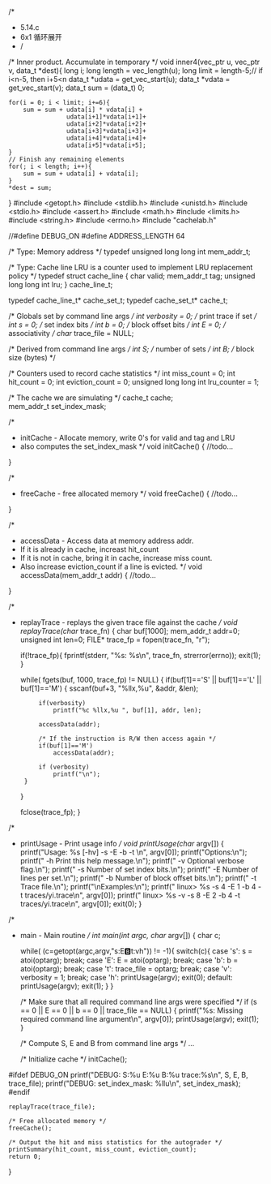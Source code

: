 /*
 * 5.14.c
 * 6x1 循环展开
 * /

/* Inner product. Accumulate in temporary */
void inner4(vec_ptr u, vec_ptr v, data_t *dest){
    long i;
    long length = vec_length(u);
    long limit = length-5;// if i<n-5, then i+5<n
    data_t *udata = get_vec_start(u);
    data_t *vdata = get_vec_start(v);
    data_t sum = (data_t) 0;
    
    for(i = 0; i < limit; i+=6){
        sum = sum + udata[i] * vdata[i] +
                    udata[i+1]*vdata[i+1]+
                    udata[i+2]*vdata[i+2]+
                    udata[i+3]*vdata[i+3]+
                    udata[i+4]*vdata[i+4]+
                    udata[i+5]*vdata[i+5];
    }   
    // Finish any remaining elements
    for(; i < length; i++){
        sum = sum + udata[i] + vdata[i];
    }   
    *dest = sum;
} 
#include <getopt.h>
#include <stdlib.h>
#include <unistd.h>
#include <stdio.h>
#include <assert.h>
#include <math.h>
#include <limits.h>
#include <string.h>
#include <errno.h>
#include "cachelab.h"

//#define DEBUG_ON 
#define ADDRESS_LENGTH 64

/* Type: Memory address */
typedef unsigned long long int mem_addr_t;

/* Type: Cache line
   LRU is a counter used to implement LRU replacement policy  */
typedef struct cache_line {
    char valid;
    mem_addr_t tag;
    unsigned long long int lru;
} cache_line_t;

typedef cache_line_t* cache_set_t;
typedef cache_set_t* cache_t;

/* Globals set by command line args */
int verbosity = 0; /* print trace if set */
int s = 0; /* set index bits */
int b = 0; /* block offset bits */
int E = 0; /* associativity */
char* trace_file = NULL;

/* Derived from command line args */
int S; /* number of sets */
int B; /* block size (bytes) */

/* Counters used to record cache statistics */
int miss_count = 0;
int hit_count = 0;
int eviction_count = 0;
unsigned long long int lru_counter = 1;

/* The cache we are simulating */
cache_t cache;  
mem_addr_t set_index_mask;

/* 
 * initCache - Allocate memory, write 0's for valid and tag and LRU
 * also computes the set_index_mask
 */
void initCache()
{
 //todo...

}


/* 
 * freeCache - free allocated memory
 */
void freeCache()
{
 //todo...

}


/* 
 * accessData - Access data at memory address addr.
 *   If it is already in cache, increast hit_count
 *   If it is not in cache, bring it in cache, increase miss count.
 *   Also increase eviction_count if a line is evicted.
 */
void accessData(mem_addr_t addr)
{
 //todo...

}


/*
 * replayTrace - replays the given trace file against the cache 
 */
void replayTrace(char* trace_fn)
{
    char buf[1000];
    mem_addr_t addr=0;
    unsigned int len=0;
    FILE* trace_fp = fopen(trace_fn, "r");

    if(!trace_fp){
        fprintf(stderr, "%s: %s\n", trace_fn, strerror(errno));
        exit(1);
    }

    while( fgets(buf, 1000, trace_fp) != NULL) {
        if(buf[1]=='S' || buf[1]=='L' || buf[1]=='M') {
            sscanf(buf+3, "%llx,%u", &addr, &len);
      
            if(verbosity)
                printf("%c %llx,%u ", buf[1], addr, len);

            accessData(addr);

            /* If the instruction is R/W then access again */
            if(buf[1]=='M')
                accessData(addr);
            
            if (verbosity)
                printf("\n");
        }
    }

    fclose(trace_fp);
}

/*
 * printUsage - Print usage info
 */
void printUsage(char* argv[])
{
    printf("Usage: %s [-hv] -s <num> -E <num> -b <num> -t <file>\n", argv[0]);
    printf("Options:\n");
    printf("  -h         Print this help message.\n");
    printf("  -v         Optional verbose flag.\n");
    printf("  -s <num>   Number of set index bits.\n");
    printf("  -E <num>   Number of lines per set.\n");
    printf("  -b <num>   Number of block offset bits.\n");
    printf("  -t <file>  Trace file.\n");
    printf("\nExamples:\n");
    printf("  linux>  %s -s 4 -E 1 -b 4 -t traces/yi.trace\n", argv[0]);
    printf("  linux>  %s -v -s 8 -E 2 -b 4 -t traces/yi.trace\n", argv[0]);
    exit(0);
}

/*
 * main - Main routine 
 */
int main(int argc, char* argv[])
{
    char c;

    while( (c=getopt(argc,argv,"s:E:b:t:vh")) != -1){
        switch(c){
        case 's':
            s = atoi(optarg);
            break;
        case 'E':
            E = atoi(optarg);
            break;
        case 'b':
            b = atoi(optarg);
            break;
        case 't':
            trace_file = optarg;
            break;
        case 'v':
            verbosity = 1;
            break;
        case 'h':
            printUsage(argv);
            exit(0);
        default:
            printUsage(argv);
            exit(1);
        }
    }

    /* Make sure that all required command line args were specified */
    if (s == 0 || E == 0 || b == 0 || trace_file == NULL) {
        printf("%s: Missing required command line argument\n", argv[0]);
        printUsage(argv);
        exit(1);
    }

    /* Compute S, E and B from command line args */
    ...
 
    /* Initialize cache */
    initCache();

#ifdef DEBUG_ON
    printf("DEBUG: S:%u E:%u B:%u trace:%s\n", S, E, B, trace_file);
    printf("DEBUG: set_index_mask: %llu\n", set_index_mask);
#endif
 
    replayTrace(trace_file);

    /* Free allocated memory */
    freeCache();

    /* Output the hit and miss statistics for the autograder */
    printSummary(hit_count, miss_count, eviction_count);
    return 0;
}
